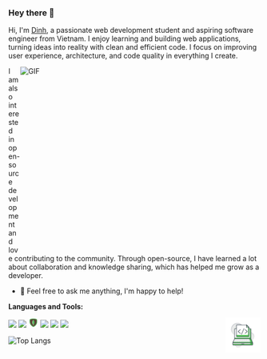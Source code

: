### Hey there 👋

Hi, I'm [Dinh](https://github.com/dinhdev-nu), a passionate web development student and aspiring software engineer from Vietnam. I enjoy learning and building web applications, turning ideas into reality with clean and efficient code. I focus on improving user experience, architecture, and code quality in everything I create.

<img align="right" alt="GIF" src="https://github.com/dinhdev-nu/dinh/blob/main/public/200w.gif" width="480" height="370" />


I am also interested in open-source development and love contributing to the community. Through open-source, I have learned a lot about collaboration and knowledge sharing, which has helped me grow as a developer.

- 💬 Feel free to ask me anything, I'm happy to help!


**Languages and Tools:**  

<code><img height="20" src="https://github.com/dinhdev-nu/dinh/blob/main/public/nodejs.png"></code>
<code><img height="20" src="https://github.com/dinhdev-nu/dinh/blob/main/public/golang.png"></code>
<code><img height="20" src="https://github.com/quangdangfit/quangdangfit/blob/master/contents/mongodb.png"></code>
<code><img height="20" src="https://github.com/dinhdev-nu/dinh/blob/main/public/mysql.png"></code>
<code><img height="20" src="https://github.com/dinhdev-nu/dinh/blob/main/public/redis.png"></code>
<code><img height="20" src="https://github.com/dinhdev-nu/dinh/blob/main/public/git.png"></code>
<img align="right" alt="GIF" src="https://github.com/dinhdev-nu/dinhdev-nu/blob/main/public/example.gif" width="70"  />


![Top Langs](https://github-readme-stats.vercel.app/api/top-langs/?username=dinhdev-nu&theme=radical&layout=compact)


